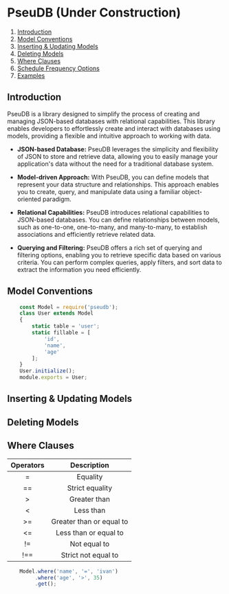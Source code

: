 # PseuDB (Under Construction)

1. [Introduction](#introduction)
2. [Model Conventions](#model-conventions)
3. [Inserting & Updating Models](#inserting--updating-models)
4. [Deleting Models](#deleting-models)
5. [Where Clauses](#where-clauses)
6. [Schedule Frequency Options](#schedule-frequency-options)
7. [Examples](#examples)

## Introduction
PseuDB is a library designed to simplify the process of creating and managing JSON-based databases with
relational capabilities. This library enables developers to effortlessly create and interact with databases
using models, providing a flexible and intuitive approach to working with data.

- **JSON-based Database:** PseuDB leverages the simplicity and flexibility of JSON to store and retrieve data, 
allowing you to easily manage your application's data without the need for a traditional database system.

- **Model-driven Approach:** With PseuDB, you can define models that represent your data structure and relationships. 
This approach enables you to create, query, and manipulate data using a familiar object-oriented paradigm.

- **Relational Capabilities:** PseuDB introduces relational capabilities to JSON-based databases. 
You can define relationships between models, such as one-to-one, one-to-many, and many-to-many, 
to establish associations and efficiently retrieve related data.

- **Querying and Filtering:** PseuDB offers a rich set of querying and filtering options,
enabling you to retrieve specific data based on various criteria. You can perform complex 
queries, apply filters, and sort data to extract the information you need efficiently.

## Model Conventions
````js
    const Model = require('pseudb');
    class User extends Model
    {
        static table = 'user';
        static fillable = [
            'id',
            'name',
            'age'
        ];
    }
    User.initialize();
    module.exports = User;
````
## Inserting & Updating Models

## Deleting Models

## Where Clauses

|  Operators  |        Description         |
|:-----------:|:--------------------------:|
|      =      |          Equality          |
|     ==      |      Strict equality       |
|     \>      |        Greater than        |
|      <      |         Less than          |
|     \>=     |  Greater than or equal to  |
|     <=      |   Less than or equal to    |
|     !=      |        Not equal to        |
|     !==     |    Strict not equal to     |


```js
    Model.where('name', '=', 'ivan')
         .where('age', '>', 35)
         .get();
```

